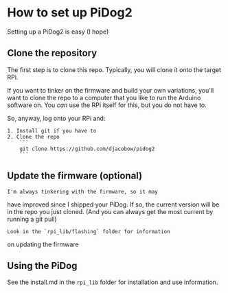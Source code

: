 # How to set up PiDog2


Setting up a PiDog2 is easy (I hope)

## Clone the repository

The first step is to clone this repo. Typically, you will 
clone it onto the target RPi.

If you want to tinker on the firmware and build your own 
variations, you'll want to clone the repo to a computer that 
you like to run the Arduino software on.  You *can* use the RPi 
itself for this, but you do not have to.

So, anyway, log onto your RPi and:

    1. Install git if you have to
    2. Clone the repo
        ```
        git clone https://github.com/djacobow/pidog2
        ```


## Update the firmware (optional)

    I'm always tinkering with the firmware, so it may
have improved since I shipped your PiDog. If so, the
current version will be in the repo you just cloned.
(And you can always get the most current by running a 
git pull)

    Look in the `rpi_lib/flashing` folder for information
on updating the firmware


## Using the PiDog

See the install.md in the `rpi_lib` folder for installation
and use information.

